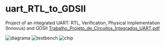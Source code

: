 # uart_RTL_to_GDSII
Project of an integrated UART: RTL, Verification, Physical Implementation (Innovus) and GDSII
[Trabalho_Projeto_de_Circuitos_Integrados_UART.pdf](https://github.com/acoimbramendes/uart_RTL_to_GDSII/files/6557343/Trabalho_Projeto_de_Circuitos_Integrados_UART.pdf)

![diagrama](https://user-images.githubusercontent.com/42986657/119911095-0c8f0600-bf2f-11eb-98cd-02b240bf04b0.PNG)
![testbench](https://user-images.githubusercontent.com/42986657/119911103-0e58c980-bf2f-11eb-83e0-29be6065dcd2.png)
![chip](https://user-images.githubusercontent.com/42986657/119911109-10228d00-bf2f-11eb-96ff-49ebf9615d02.PNG)


